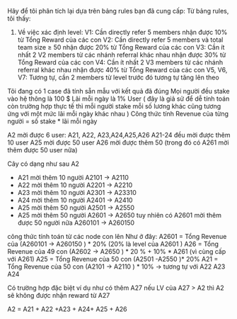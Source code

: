
Hãy để tôi phân tích lại dựa trên bảng rules bạn đã cung cấp:
 Từ bảng rules, tôi thấy:
1. Về việc xác định level:
  V1: Cần directly refer 5 members  nhận được 10% từ Tổng  Reward của các con
  V2: Cần directly refer 5 members và total team size ≥ 50 nhận được 20% từ Tổng  Reward của các con
  V3: Cần ít nhất 2 V2 members từ các nhánh referral khác nhau nhận được 30% từ Tổng  Reward của các con
  V4: Cần ít nhất 2 V3 members từ các nhánh referral khác nhau nhận được 40% từ Tổng  Reward của các con
  V5, V6, V7: Tương tự, cần 2 members từ level trước đó tương tự tăng lên theo




Tôi đang có 1 case đã tính sẵn mẫu với kết quả đã đúng
 Mọi người đều stake vào hệ thông là 100 $ Lãi mỗi ngày là 1% User ( đây là giả sử để dễ tính toán còn trường hợp thực tế thì mỗi người stake mỗi số lương khác cũng tương ứng với một mức lãi mỗi ngày khác nhau )
Công thức tính Revenue của từng người = số stake  * lãi mỗi ngày


A2 mời được 6 user: A21, A22, A23,A24,A25,A26
A21-24 đều mời được thêm 10 user
A25 mời được 50 user
A26 mời được thêm 50 (trong đó có A261 mời thêm được 50 user nữa)

Cây có dạng như sau
A2
  - A21 mời thêm 10 người A2101 -> A2110
  - A22 mời thêm 10 người A2201 -> A2210
  - A23 mời thêm 10 người A2301 -> A23310
  - A24 mời thêm 10 người A2401 -> A2410
  - A25 mời thêm 50 người A2501 -> A2550
  - A25 mời thêm 50 người A2601 -> A2650  tuy nhiên có A2601 mời thêm được 50 người nữa  A260101 -> A260150



 công thức tính toán từ các node con lên Như ở đây:
  A2601  = Tổng Revenue của (A260101 -> A260150 ) * 20% (20% là level của A2601 )
  A26 = Tổng Revenue của 49 con (A2602 -> A2650 ) * 20 % + 10% * A261 (vì cùng cấp với A261)
  A25 = Tổng Revenue của 50 con (A2501 -A2550 )* 20%
  A21 = Tổng Revenue của 50 con (A2101 -> A2110 ) * 10% -> tương tự với A22 A23 A24

  Có trường hợp đặc biệt ví dụ như có thêm A27 nếu LV của A27 > A2 thì A2 sẽ không được nhận reward từ A27

  A2 = A21 + A22 +A23 + A24+ A25 + A26
